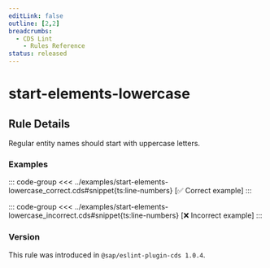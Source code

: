 ```yaml
---
editLink: false
outline: [2,2]
breadcrumbs:
  - CDS Lint
    - Rules Reference
status: released
---
```


<script setup>
  import PlaygroundBadge from '../../../.vitepress/theme/components/PlaygroundBadge.vue'
</script>

# start-elements-lowercase

## Rule Details

Regular entity names should start with uppercase letters.

### Examples

::: code-group
<<< ../examples/start-elements-lowercase_correct.cds#snippet{ts:line-numbers} [✅ Correct example]
:::
<PlaygroundBadge
  name="start-elements-lowercase"
  kind="correct"
  :rules="{'@sap/cds/start-elements-lowercase': 'warn'}"
/>

::: code-group
<<< ../examples/start-elements-lowercase_incorrect.cds#snippet{ts:line-numbers} [❌ Incorrect example]
:::
<PlaygroundBadge
  name="start-elements-lowercase"
  kind="incorrect"
  :rules="{'@sap/cds/start-elements-lowercase': 'warn'}"
/>

### Version
This rule was introduced in `@sap/eslint-plugin-cds 1.0.4`.

<!--
### Resources
[Rule source](https://github.tools.sap/cap/eslint-plugin-cds/tree/main/lib/rules/start-elements-lowercase.js)
-->